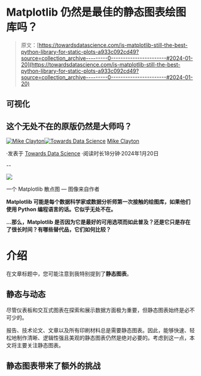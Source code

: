 # Matplotlib 仍然是最佳的静态图表绘图库吗？

> 原文：[https://towardsdatascience.com/is-matplotlib-still-the-best-python-library-for-static-plots-a933c092cd49?source=collection_archive---------0-----------------------#2024-01-20](https://towardsdatascience.com/is-matplotlib-still-the-best-python-library-for-static-plots-a933c092cd49?source=collection_archive---------0-----------------------#2024-01-20)

## 可视化

## 这个无处不在的原版仍然是大师吗？

[](https://medium.com/@maclayton?source=post_page---byline--a933c092cd49--------------------------------)[![Mike Clayton](../Images/2d37746b13b7d2ff1c6515893914da97.png)](https://medium.com/@maclayton?source=post_page---byline--a933c092cd49--------------------------------)[](https://towardsdatascience.com/?source=post_page---byline--a933c092cd49--------------------------------)[![Towards Data Science](../Images/a6ff2676ffcc0c7aad8aaf1d79379785.png)](https://towardsdatascience.com/?source=post_page---byline--a933c092cd49--------------------------------) [Mike Clayton](https://medium.com/@maclayton?source=post_page---byline--a933c092cd49--------------------------------)

·发表于 [Towards Data Science](https://towardsdatascience.com/?source=post_page---byline--a933c092cd49--------------------------------) ·阅读时长18分钟·2024年1月20日

--

![](../Images/efbb3ac84c72a7d60ef6fbb3257ccb9f.png)

一个 Matplotlib 散点图 — 图像来自作者

**Matplotlib 可能是每个数据科学家或数据分析师第一次接触的绘图库，如果他们使用 Python 编程语言的话。它似乎无处不在。**

**…那么，Matplotlib 是否因为它是最好的可用选项而如此普及？还是它只是存在了很长时间？有哪些替代品，它们如何比较？**

# 介绍

在文章标题中，您可能注意到我特别提到了**静态图表**。

## 静态与动态

尽管仪表板和交互式图表在探索和展示数据方面极为重要，但静态图表始终是必不可少的。

报告、技术论文、文章以及所有印刷材料总是需要静态图表。因此，能够快速、轻松地制作清晰、逻辑性强且美观的静态图表仍然是绝对必要的。考虑到这一点，本文将主要关注静态图表。

## 静态图表带来了额外的挑战
